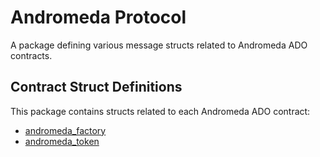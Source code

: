 # Andromeda Protocol

A package defining various message structs related to Andromeda ADO contracts.

## Contract Struct Definitions
This package contains structs related to each Andromeda ADO contract:
- [andromeda_factory](https://github.com/andromedaprotocol/andromeda-contracts/blob/extensions/packages/andromeda_protocol/src/factory.rs)
- [andromeda_token](https://github.com/andromedaprotocol/andromeda-contracts/blob/extensions/packages/andromeda_protocol/src/token.rs)
